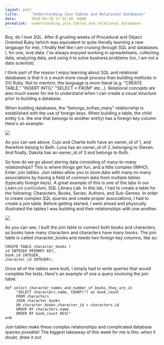 ```yaml
---
layout: post
title:      "Understanding Join Tables and Relational Databases"
date:       2020-04-29 17:31:50 -0400
permalink:  understanding_join_tables_and_relational_databases
---
```



Boy, do I love SQL. After 8 grueling weeks of Procedural and Object Oriented Ruby (which was equivalent to quite literally learning a new langauge for me), I finally feel like I am cruising through SQL and databases. I, for one, love data. I've always enjoyed working in spreadsheets, collecting data, analyzing data, and using it to solve business problems (no, I am not a data scientist). 

I think part of the reason I enjoy learning about SQL and relational databases is that it is a much more visual process than building methods in OO Ruby. Not to mention, the language is more literal (e.g. "CREATE TABLE," "INSERT INTO," "SELECT * FROM" etc...). Relational concepts are also much easier for me to understand when I can create a visual structure prior to building a database.

When building databases, the "belongs_to/has_many" relationship is established with the use of foreign keys. When building a table, the child entity (i.e. the one that belongs to another entity) has a foreign key column. Here's an example:

![](https://i.imgur.com/7698X3H.png)

As you can see above, Cujo and Charlie both have an owner_id of 1, and therefore belong to Beth. Luna has an owner_id of 2, belonging to Steven. And finally, Dakota has an owner_id of 3 and belongs to Ruth.

So how do we go about storing data consisting of many-to-many relationships? This is where things get fun, and a little complex (IMHO). Enter: *join tables*. Join tables allow you to store data with many-to-many associations by having a field of common data from multiple tables (typically foreign keys). A great example of this is one of the labs in our Learn.co curriculum, SQL Library Lab. In this lab, I had to create a table for the following: Characters, Books, Series, Authors, and Sub-Genres. In order to create complex SQL queries and create proper associations, I had to create a join table. Before getting started, I went ahead and physically illustrated the tables I was building and their relationships with one another.

![](https://i.imgur.com/KZ09AFP.jpg)

As you can see, I built the join table to connect both books and characters, as books have many characters and characters have many books. The join table is called character_books and needs two foreign key columns, like so:

```
CREATE TABLE character_books (
id INTEGER PRIMARY KEY,
book_id INTEGER,
character_id INTEGER);
```

Once all of the tables were built, I simply had to write queries that would complete the tests. Here's an example of one a query involving the join table:

```
def select_character_names_and_number_of_books_they_are_in
     "SELECT characters.name, COUNT(*) as book_count
     FROM characters
     JOIN character_books 
     ON character_books.character_id = characters.id 
     GROUP BY characters.name 
     ORDER BY book_count DESC"
end
```

Join tables make these complex relationships and complicated database queries possible! The biggest takeaway of this week for me is this: *when it doubt, draw it out.*


